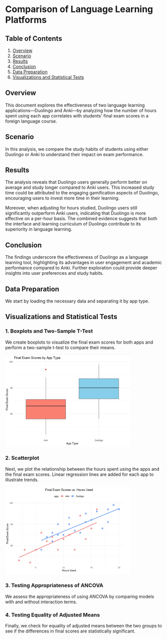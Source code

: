# Comparison of Language Learning Platforms

## Table of Contents

1. [Overview](#overview)
2. [Scenario](#scenario)
3. [Results](#results)
4. [Conclusion](#conclusion)
5. [Data Preparation](#data-preparation)
6. [Visualizations and Statistical Tests](#visualizations-and-statistical-tests)

## Overview

This document explores the effectiveness of two language learning applications—Duolingo and Anki—by analyzing how the number of hours spent using each app correlates with students' final exam scores in a foreign language course.

## Scenario

In this analysis, we compare the study habits of students using either Duolingo or Anki to understand their impact on exam performance.

## Results

The analysis reveals that Duolingo users generally perform better on average and study longer compared to Anki users. This increased study time could be attributed to the engaging gamification aspects of Duolingo, encouraging users to invest more time in their learning. 

Moreover, when adjusting for hours studied, Duolingo users still significantly outperform Anki users, indicating that Duolingo is more effective on a per-hour basis. The combined evidence suggests that both the interface and learning curriculum of Duolingo contribute to its superiority in language learning.

## Conclusion

The findings underscore the effectiveness of Duolingo as a language learning tool, highlighting its advantages in user engagement and academic performance compared to Anki. Further exploration could provide deeper insights into user preferences and study habits.

## Data Preparation

We start by loading the necessary data and separating it by app type.

## Visualizations and Statistical Tests

### 1. Boxplots and Two-Sample T-Test

We create boxplots to visualize the final exam scores for both apps and perform a two-sample t-test to compare their means.

<img src="https://raw.githubusercontent.com/RoryQo/DuoLingo-Vs-Anki-Effectivness/main/graph1.jpg" alt="Scatterplot" width="400"/>

### 2. Scatterplot

Next, we plot the relationship between the hours spent using the apps and the final exam scores. Linear regression lines are added for each app to illustrate trends.

<img src="https://raw.githubusercontent.com/RoryQo/DuoLingo-Vs-Anki-Effectivness/main/graph2.jpg" alt="Scatterplot" width="400"/>

### 3. Testing Appropriateness of ANCOVA

We assess the appropriateness of using ANCOVA by comparing models with and without interaction terms.

### 4. Testing Equality of Adjusted Means

Finally, we check for equality of adjusted means between the two groups to see if the differences in final scores are statistically significant.
